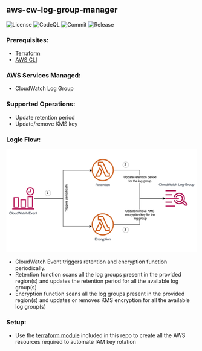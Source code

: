 ## aws-cw-log-group-manager

![License](https://img.shields.io/github/license/skildops/aws-cw-log-group-manager?style=for-the-badge) ![CodeQL](https://img.shields.io/github/actions/workflow/status/skildops/aws-cw-log-group-manager/codeql.yml?branch=main&label=CodeQL&style=for-the-badge) ![Commit](https://img.shields.io/github/last-commit/skildops/aws-cw-log-group-manager?style=for-the-badge) ![Release](https://img.shields.io/github/v/release/skildops/aws-cw-log-group-manager?style=for-the-badge)

### Prerequisites:
- [Terraform](https://www.terraform.io/downloads.html)
- [AWS CLI](https://aws.amazon.com/cli/)

### AWS Services Managed:
- CloudWatch Log Group

### Supported Operations:
- Update retention period
- Update/remove KMS key

### Logic Flow:
![aws-cw-log-group-manager](aws-cw-log-group-manager.jpg "AWS CloudWatch Log Group Manager")

- CloudWatch Event triggers retention and encryption function periodically.
- Retention function scans all the log groups present in the provided region(s) and updates the retention period for all the available log group(s)
- Encryption function scans all the log groups present in the provided region(s) and updates or removes KMS encryption for all the available log group(s)

### Setup:
- Use the [terraform module](terraform) included in this repo to create all the AWS resources required to automate IAM key rotation
